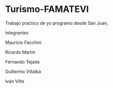 # Turismo-FAMATEVI
Trabajo practico de yo programo desde San Juan, 

Integrantes

Mauricio Facchini

Ricardo Martin

Fernando Tejada

Guillermo Villalba

Iván Vilte
